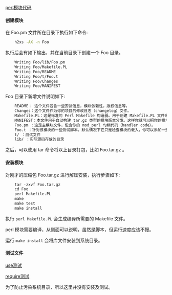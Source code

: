 
[perl模块代码](../tests/Foo.pm)

#### 创建模块

在 Foo.pm 文件所在目录下执行如下命令:
```sh
    h2xs -AX -n Foo
```
执行后会有如下输出，并在当前目录下创建一个 Foo 目录。
```sh
    Writing Foo/lib/Foo.pm
    Writing Foo/Makefile.PL
    Writing Foo/README
    Writing Foo/t/Foo.t
    Writing Foo/Changes
    Writing Foo/MANIFEST
```
Foo 目录下新增文件说明如下:
```sh
    README： 这个文件包含一些安装信息，模块依赖性，版权信息等。
    Changes：这个文件作为你的项目的修改日志（changelog）文件。
    Makefile.PL：这是标准的 Perl Makefile 构造器。用于创建 Makefile.PL 文件来编译该模块。
    MANIFEST：本文件用于自动构建 tar.gz 类型的模块版本分发。这样你就可以把你的模块拿到 CPAN 发布或者分发给其他人。它包含了你在这个项目中所有文件的列表。
    Foo.pm ：这是主模块文件，包含你的 mod_perl 句柄代码（handler code）。
    Foo.t ：针对该模块的一些测试脚本。默认情况下它只是检查模块的载入，你可以添加一些新的测试单元。
    t/ ：测试文件
    lib/ ：实际源码存放的目录
```

之后，可以使用 tar 命令将以上目录打包，比如 Foo.tar.gz 。


#### 安装模块

对刚才的压缩包 Foo.tar.gz 进行解压安装，执行步骤如下:
```pl
    tar -zxvf Foo.tar.gz
    cd Foo
    perl Makefile.PL
    make
    make test
    make install
```
执行 `perl Makefile.PL` 会生成编译所需要的 Makefile 文件。

perl 模块需要编译，从侧面可以说明，虽然是脚本，但运行速度应该不慢。

运行 `make install` 会将库文件安装到系统目录。

#### 测试文件

[use测试](../tests/use.pl)

[require测试](../tests/require.pl)

为了防止污染系统目录，所以这里并没有安装及测试。

 

